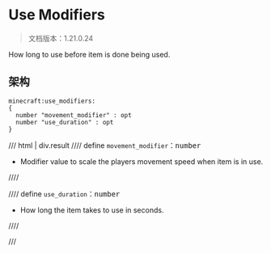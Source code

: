 # Use Modifiers

> 文档版本：1.21.0.24

How long to use before item is done being used.

## 架构

```mcschema
minecraft:use_modifiers:
{
  number "movement_modifier" : opt
  number "use_duration" : opt
}

```

/// html | div.result
//// define
`movement_modifier`：<samp>number</samp>

- Modifier value to scale the players movement speed when item is in use.


////


//// define
`use_duration`：<samp>number</samp>

- How long the item takes to use in seconds.


////


///

